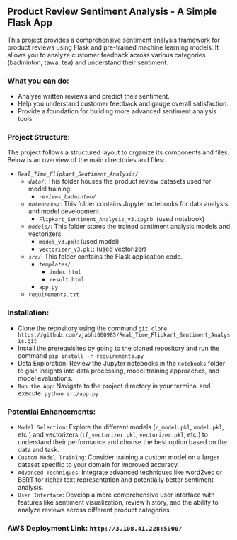 ## Product Review Sentiment Analysis - A Simple Flask App
This project provides a comprehensive sentiment analysis framework for product reviews using Flask and pre-trained machine learning models. It allows you to analyze customer feedback across various categories (badminton, tawa, tea) and understand their sentiment.

### What you can do:
* Analyze written reviews and predict their sentiment.
* Help you understand customer feedback and gauge overall satisfaction.
* Provide a foundation for building more advanced sentiment analysis tools.

### Project Structure:
The project follows a structured layout to organize its components and files. Below is an overview of the main directories and files:

- *`Real_Time_Flipkart_Sentiment_Analysis/`*
  - *`data/`*: This folder houses the product review datasets used for model training
    - *`reviews_badminton/`*
  - *`notebooks/`*: This folder contains Jupyter notebooks for data analysis and model development.
    - `Flipkart_Sentiment_Analysis_v3.ipynb`: (used notebook)
  - *`models/`*: This folder stores the trained sentiment analysis models and vectorizers.
    - `model_v3.pkl`: (used model)
    - `vectorizer_v3.pkl`: (used vectorizer)
  - *`src/`*: This folder contains the Flask application code.
    - *`templates/`*
      - `index.html`
      - `result.html`
    - `app.py`
  - `requirements.txt`

### Installation:
* Clone the repository using the command ```git clone https://github.com/vjabhi000985/Real_Time_Flipkart_Sentiment_Analysis.git```
* Install the prerequisites by going to the cloned repository and run the command ```pip install -r requirements.py```
* Data Exploration: Review the Jupyter notebooks in the `notebooks` folder to gain insights into data processing, model training approaches, and model evaluations.
* `Run the App`: Navigate to the project directory in your terminal and execute: ```python src/app.py```

### Potential Enhancements:
* `Model Selection`: Explore the different models (`r_model.pkl`, `model.pkl`, etc.) and vectorizers (`tf_vectorizer.pkl`, `vectorizer.pkl`, etc.) to understand their performance and choose the best option based on the data and task.
* `Custom Model Training`: Consider training a custom model on a larger dataset specific to your domain for improved accuracy.
* `Advanced Techniques`: Integrate advanced techniques like word2vec or BERT for richer text representation and potentially better sentiment analysis.
* `User Interface`: Develop a more comprehensive user interface with features like sentiment visualization, review history, and the ability to analyze reviews across different product categories.

### AWS Deployment Link: `http://3.108.41.228:5000/`

